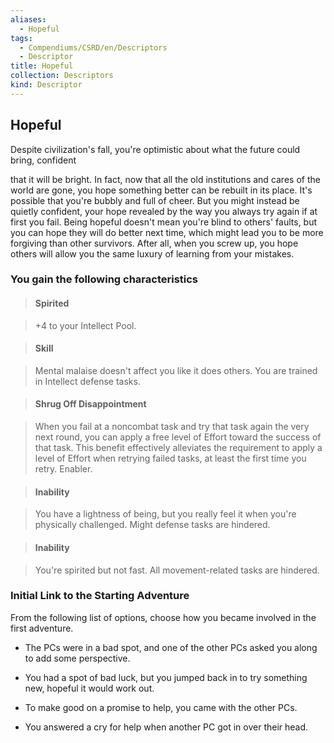 ```yaml
---
aliases:
  - Hopeful
tags:
  - Compendiums/CSRD/en/Descriptors
  - Descriptor
title: Hopeful
collection: Descriptors
kind: Descriptor
---
```

## Hopeful    
Despite civilization's fall, you're optimistic about what the future could bring, confident   
that it will be bright. In fact, now that all the old institutions and cares of the world are gone, you hope something better can be rebuilt in its place. It's possible that you're bubbly and full of cheer. But you might instead be quietly confident, your hope revealed by the way you always try again if at first you fail. Being hopeful doesn't mean you're blind to others' faults, but you can hope they will do better next time, which might lead you to be more forgiving than other survivors. After all, when you screw up, you hope others will allow you the same luxury of learning from your mistakes.  
### You gain the following characteristics    
> #### Spirited  
> +4 to your Intellect Pool.    
  
> #### Skill  
> Mental malaise doesn't affect you like it does others. You are trained in Intellect defense tasks.    
  
> #### Shrug Off Disappointment  
> When you fail at a noncombat task and try that task again the very next round, you can apply a free level of Effort toward the success of that task. This benefit effectively alleviates the requirement to apply a level of Effort when retrying failed tasks, at least the first time you retry. Enabler.    
  
> #### Inability  
> You have a lightness of being, but you really feel it when you're physically challenged. Might defense tasks are hindered.    
  
> #### Inability  
> You're spirited but not fast. All movement-related tasks are hindered.    
  
### Initial Link to the Starting Adventure    
From the following list of options, choose how you became involved in the first adventure.    
- The PCs were in a bad spot, and one of the other PCs asked you along to add some perspective.    
- You had a spot of bad luck, but you jumped back in to try something new, hopeful it would work out.    
- To make good on a promise to help, you came with the other PCs.    
- You answered a cry for help when another PC got in over their head.  